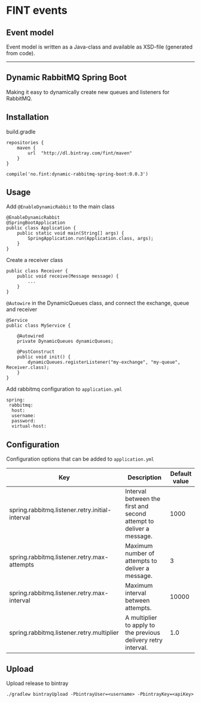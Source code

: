# FINT events

## Event model

Event model is written as a Java-class and available as XSD-file (generated from code).

---------

## Dynamic RabbitMQ Spring Boot

Making it easy to dynamically create new queues and listeners for RabbitMQ.

## Installation

build.gradle

```
repositories {
    maven {
        url  "http://dl.bintray.com/fint/maven" 
    }
}

compile('no.fint:dynamic-rabbitmq-spring-boot:0.0.3')
```

## Usage

Add `@EnableDynamicRabbit` to the main class

```
@EnableDynamicRabbit
@SpringBootApplication
public class Application {
    public static void main(String[] args) {
        SpringApplication.run(Application.class, args);
    }
}
```

Create a receiver class
```
public class Receiver {
    public void receive(Message message) {
        ...
    }
}

```

`@Autowire` in the DynamicQueues class, and connect the exchange, queue and receiver

```
@Service
public class MyService {

    @Autowired
    private DynamicQueues dynamicQueues;

    @PostConstruct
    public void init() {
        dynamicQueues.registerListener("my-exchange", "my-queue", Receiver.class);
    }
}
```

Add rabbitmq configuration to `application.yml`

```
spring:
 rabbitmq:
  host:
  username:
  password:
  virtual-host:
```


## Configuration

Configuration options that can be added to `application.yml`

| Key | Description | Default value |
|-----|-------------|---------------|
| spring.rabbitmq.listener.retry.initial-interval | Interval between the first and second attempt to deliver a message. | 1000 |
| spring.rabbitmq.listener.retry.max-attempts | Maximum number of attempts to deliver a message. | 3 |
| spring.rabbitmq.listener.retry.max-interval | Maximum interval between attempts. | 10000 |
| spring.rabbitmq.listener.retry.multiplier | A multiplier to apply to the previous delivery retry interval. | 1.0 |


## Upload

Upload release to bintray

`./gradlew bintrayUpload -PbintrayUser=<username> -PbintrayKey=<apiKey>`